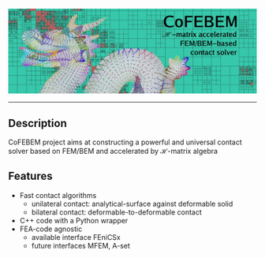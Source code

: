 <!-- # CoFEBEM Project -->

![CoFEBEM](header.jpg)

---

## Description

CoFEBEM project aims at constructing a powerful and universal contact solver based on FEM/BEM and accelerated by $\mathcal H$-matrix algebra

## Features

+ Fast contact algorithms
    + unilateral contact: analytical-surface against deformable solid
    + bilateral contact: deformable-to-deformable contact
+ C++ code with a Python wrapper
+ FEA-code agnostic
    + available interface FEniCSx
    + future interfaces MFEM, A-set

